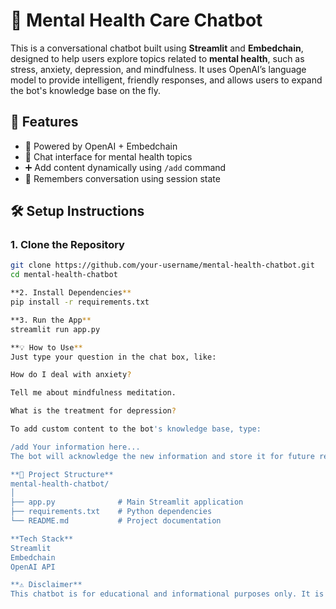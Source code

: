 # 💬 Mental Health Care Chatbot

This is a conversational chatbot built using **Streamlit** and **Embedchain**, designed to help users explore topics related to **mental health**, such as stress, anxiety, depression, and mindfulness. It uses OpenAI’s language model to provide intelligent, friendly responses, and allows users to expand the bot's knowledge base on the fly.

## 🚀 Features

- 🧠 Powered by OpenAI + Embedchain
- 💬 Chat interface for mental health topics
- ➕ Add content dynamically using `/add` command
- 💾 Remembers conversation using session state

## 🛠️ Setup Instructions

### 1. Clone the Repository

```bash
git clone https://github.com/your-username/mental-health-chatbot.git
cd mental-health-chatbot

**2. Install Dependencies**
pip install -r requirements.txt

**3. Run the App**
streamlit run app.py

**💡 How to Use**
Just type your question in the chat box, like:

How do I deal with anxiety?

Tell me about mindfulness meditation.

What is the treatment for depression?

To add custom content to the bot's knowledge base, type:

/add Your information here...
The bot will acknowledge the new information and store it for future responses.

**📁 Project Structure**
mental-health-chatbot/
│
├── app.py              # Main Streamlit application
├── requirements.txt    # Python dependencies
└── README.md           # Project documentation

**Tech Stack**
Streamlit
Embedchain
OpenAI API

**⚠️ Disclaimer**
This chatbot is for educational and informational purposes only. It is not a substitute for professional mental health advice, diagnosis, or treatment. Always seek help from a licensed provider for any mental health concerns.



